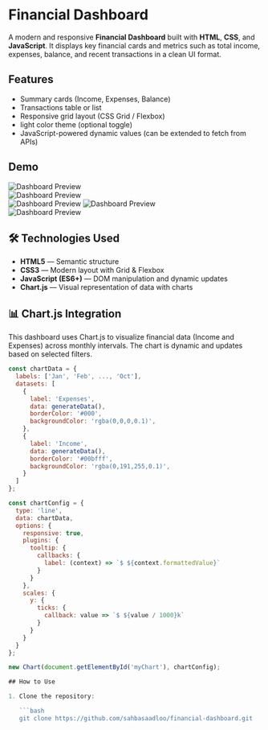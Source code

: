 # Financial Dashboard

A modern and responsive **Financial Dashboard** built with **HTML**, **CSS**, and **JavaScript**. It displays key financial cards and metrics such as total income, expenses, balance, and recent transactions in a clean UI format.

## Features

- Summary cards (Income, Expenses, Balance)
- Transactions table or list
- Responsive grid layout (CSS Grid / Flexbox)
- light color theme (optional toggle)
- JavaScript-powered dynamic values (can be extended to fetch from APIs)

## Demo

![Dashboard Preview](./pics/5f4ebf8b732%20(1).png)  
![Dashboard Preview](./pics/5f4ebf8b732%20(2).png)  
![Dashboard Preview](./pics/76a742700f3.png) 
![Dashboard Preview](./pics/5f4ebf8b732.png)  
![Dashboard Preview](./pics/5f4ebf8b733.png)  


## 🛠️ Technologies Used

- **HTML5** — Semantic structure
- **CSS3** — Modern layout with Grid & Flexbox
- **JavaScript (ES6+)** — DOM manipulation and dynamic updates
- **Chart.js** — Visual representation of data with charts
## 📊 Chart.js Integration

This dashboard uses Chart.js to visualize financial data (Income and Expenses) across monthly intervals. The chart is dynamic and updates based on selected filters.

```js
const chartData = {
  labels: ['Jan', 'Feb', ..., 'Oct'],
  datasets: [
    {
      label: 'Expenses',
      data: generateData(),
      borderColor: '#000',
      backgroundColor: 'rgba(0,0,0,0.1)',
    },
    {
      label: 'Income',
      data: generateData(),
      borderColor: '#00bfff',
      backgroundColor: 'rgba(0,191,255,0.1)',
    }
  ]
};

const chartConfig = {
  type: 'line',
  data: chartData,
  options: {
    responsive: true,
    plugins: {
      tooltip: {
        callbacks: {
          label: (context) => `$ ${context.formattedValue}`
        }
      }
    },
    scales: {
      y: {
        ticks: {
          callback: value => `$ ${value / 1000}k`
        }
      }
    }
  }
};

new Chart(document.getElementById('myChart'), chartConfig);

## How to Use

1. Clone the repository:

   ```bash
   git clone https://github.com/sahbasaadloo/financial-dashboard.git
